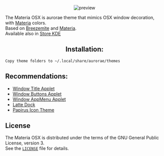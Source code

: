 <p align="center">
  <img src="https://raw.githubusercontent.com/jcmljunior/Materia-OSX/master/resources/preview.jpg" alt="preview"/>
</p>

The Materia OSX is aurorae theme that mimics OSX window decoration, with [Materia](https://github.com/PapirusDevelopmentTeam/materia-kde) colors. <br>
Based on [Breezemite](https://github.com/andreyorst/Breezemite) and [Materia](https://github.com/PapirusDevelopmentTeam/materia-kde).<br>
Available also in [Store KDE](https://store.kde.org/p/1268282/)

<h2 align="center">Installation:</h2>

```
Copy theme folders to ~/.local/share/aurorae/themes
```
## Recommendations:
+ [Window Title Applet](https://www.opendesktop.org/p/1274218/)
+ [Window Buttons Applet](https://www.opendesktop.org/p/1272871/)
+ [Window AppMenu Applet](https://www.opendesktop.org/p/1274975/)
+ [Latte Dock](https://store.kde.org/p/1169519/)
+ [Papirus Icon Theme](https://github.com/PapirusDevelopmentTeam/papirus-icon-theme/)

## License
The Materia OSX is distributed under the terms of the GNU General Public License, version 3.<br>
See the [`LICENSE`](LICENSE) file for details.
